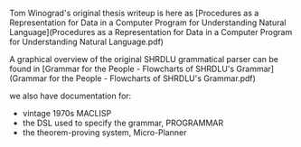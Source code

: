 Tom Winograd's original thesis writeup is here as [Procedures as a Representation for Data in a Computer Program for Understanding Natural Language](Procedures as a Representation for Data in a Computer Program for Understanding Natural Language.pdf)

A graphical overview of the original SHRDLU grammatical parser can be found in [Grammar for the People - Flowcharts of SHRDLU's Grammar](Grammar for the People - Flowcharts of SHRDLU's Grammar.pdf)

we also have documentation for:
- vintage 1970s MACLISP
- the DSL used to specify the grammar, PROGRAMMAR
- the theorem-proving system, Micro-Planner